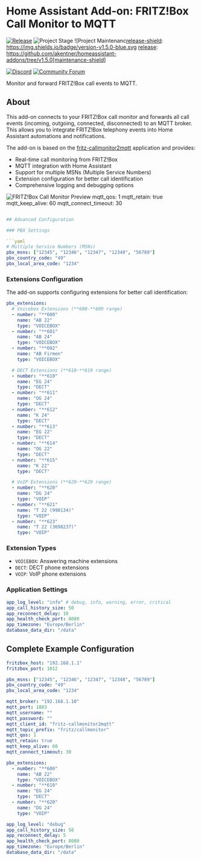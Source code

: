 # Home Assistant Add-on: FRITZ!Box Call Monitor to MQTT

[![Release][release-shield]][release] ![Project Stage][project-stage-shield] ![Project Maintenanc[release-shield]: https://img.shields.io/badge/version-v1.5.0-blue.svg
[release]: https://github.com/akentner/homeassistant-addons/tree/v1.5.0[maintenance-shield]

[![Discord][discord-shield]][discord] [![Community Forum][forum-shield]][forum]

Monitor and forward FRITZ!Box call events to MQTT.

## About

This add-on connects to your FRITZ!Box call monitor and forwards all call events
(incoming, outgoing, connected, disconnected) to an MQTT broker. This allows you
to integrate FRITZ!Box telephony events into Home Assistant automations and
notifications.

The add-on is based on the [fritz-callmonitor2mqtt][fritz-callmonitor2mqtt] application and provides:

- Real-time call monitoring from FRITZ!Box
- MQTT integration with Home Assistant
- Support for multiple MSNs (Multiple Service Numbers)
- Extension configuration for better call identification
- Comprehensive logging and debugging options

![FRITZ!Box Call Monitor Preview][screenshot]
mqtt_qos: 1
mqtt_retain: true
mqtt_keep_alive: 60
mqtt_connect_timeout: 30

````yaml

## Advanced Configuration

### PBX Settings

```yaml
# Multiple Service Numbers (MSNs)
pbx_msns: ["12345", "12346", "12347", "12348", "56789"]
pbx_country_code: "49"
pbx_local_area_code: "1234"
````

### Extensions Configuration

The add-on supports configuring extensions for better call identification:

```yaml
pbx_extensions:
  # Voicebox Extensions (**600-**609 range)
  - number: "**600"
    name: "AB 22"
    type: "VOICEBOX"
  - number: "**601"
    name: "AB 24"
    type: "VOICEBOX"
  - number: "**602"
    name: "AB Firmen"
    type: "VOICEBOX"

  # DECT Extensions (**610-**619 range)
  - number: "**610"
    name: "EG 24"
    type: "DECT"
  - number: "**611"
    name: "OG 24"
    type: "DECT"
  - number: "**612"
    name: "K 24"
    type: "DECT"
  - number: "**613"
    name: "EG 22"
    type: "DECT"
  - number: "**614"
    name: "OG 22"
    type: "DECT"
  - number: "**615"
    name: "K 22"
    type: "DECT"

  # VoIP Extensions (**620-**629 range)
  - number: "**620"
    name: "DG 24"
    type: "VOIP"
  - number: "**621"
    name: "T 22 (990134)"
    type: "VOIP"
  - number: "**623"
    name: "T 22 (3698237)"
    type: "VOIP"
```

### Extension Types

- `VOICEBOX`: Answering machine extensions
- `DECT`: DECT phone extensions
- `VOIP`: VoIP phone extensions

### Application Settings

```yaml
app_log_level: "info" # debug, info, warning, error, critical
app_call_history_size: 50
app_reconnect_delay: 10
app_health_check_port: 8080
app_timezone: "Europe/Berlin"
database_data_dir: "/data"
```

## Complete Example Configuration

```yaml
fritzbox_host: "192.168.1.1"
fritzbox_port: 1012

pbx_msns: ["12345", "12346", "12347", "12348", "56789"]
pbx_country_code: "49"
pbx_local_area_code: "1234"

mqtt_broker: "192.168.1.10"
mqtt_port: 1883
mqtt_username: ""
mqtt_password: ""
mqtt_client_id: "fritz-callmonitor2mqtt"
mqtt_topic_prefix: "fritz/callmonitor"
mqtt_qos: 1
mqtt_retain: true
mqtt_keep_alive: 60
mqtt_connect_timeout: 30

pbx_extensions:
  - number: "**600"
    name: "AB 22"
    type: "VOICEBOX"
  - number: "**610"
    name: "EG 24"
    type: "DECT"
  - number: "**620"
    name: "DG 24"
    type: "VOIP"

app_log_level: "debug"
app_call_history_size: 50
app_reconnect_delay: 5
app_health_check_port: 8080
app_timezone: "Europe/Berlin"
database_data_dir: "/data"
```

[discord-shield]: https://img.shields.io/discord/478094546522079232.svg
[discord]: https://discord.me/hassioaddons
[forum-shield]: https://img.shields.io/badge/community-forum-brightgreen.svg
[forum]: https://community.home-assistant.io/
[maintenance-shield]: https://img.shields.io/maintenance/yes/2025.svg
[project-stage-shield]: https://img.shields.io/badge/project%20stage-production-green.svg
[release-shield]: https://img.shields.io/badge/version-v1..0-blue.svg
[release]: https://github.com/akentner/homeassistant-addons/tree/v1.4.0
[screenshot]: https://github.com/akentner/homeassistant-addons/raw/main/fritz-callmonitor2mqtt/images/screenshot.png
[fritz-callmonitor2mqtt]: https://github.com/akentner/fritz-callmonitor2mqtt
